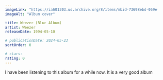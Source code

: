 ```yaml
---
imageLink: "https://ia601303.us.archive.org/8/items/mbid-73698ebd-069e-4bed-9fd6-9b196be45e0d/mbid-73698ebd-069e-4bed-9fd6-9b196be45e0d-26316341371_thumb250.jpg"
imageAlt: "Album cover"

title: Weezer (Blue Album)
artist: Weezer
releaseDate: 1994-05-10

# publicationDate: 2024-05-23
sortOrder: 0

# stars:
rating: 0
---
```


I have been listening to this album for a while now. It is a very good album